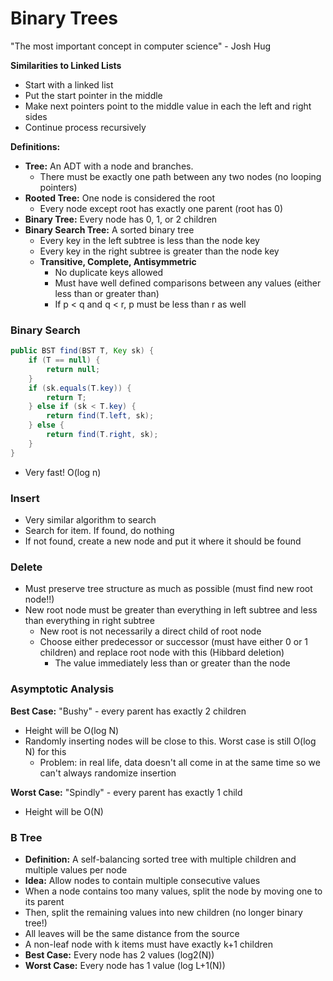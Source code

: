 # Binary Trees

"The most important concept in computer science" - Josh Hug

**Similarities to Linked Lists**
 - Start with a linked list
 - Put the start pointer in the middle
 - Make next pointers point to the middle value in each the left and right sides
 - Continue process recursively

**Definitions:**
 - **Tree:** An ADT with a node and branches.
    - There must be exactly one path between any two nodes (no looping pointers)
 - **Rooted Tree:** One node is considered the root
    - Every node except root has exactly one parent (root has 0)
 - **Binary Tree:** Every node has 0, 1, or 2 children
 - **Binary Search Tree:** A sorted binary tree
    - Every key in the left subtree is less than the node key
    - Every key in the right subtree is greater than the node key
    - **Transitive, Complete, Antisymmetric**
        - No duplicate keys allowed
        - Must have well defined comparisons between any values (either less than or greater than)
        - If p < q and q < r, p must be less than r as well

### Binary Search
```java
public BST find(BST T, Key sk) {
    if (T == null) {
        return null;
    }
    if (sk.equals(T.key)) {
        return T;
    } else if (sk < T.key) {
        return find(T.left, sk);
    } else {
        return find(T.right, sk);
    }
}
```
 - Very fast! O(log n)

### Insert
 - Very similar algorithm to search
 - Search for item. If found, do nothing
 - If not found, create a new node and put it where it should be found

### Delete
 - Must preserve tree structure as much as possible (must find new root node!!)
 - New root node must be greater than everything in left subtree and less than everything in right subtree
    - New root is not necessarily a direct child of root node
    - Choose either predecessor or successor (must have either 0 or 1 children) and replace root node with this (Hibbard deletion)
        - The value immediately less than or greater than the node


### Asymptotic Analysis

**Best Case:** "Bushy" - every parent has exactly 2 children
 - Height will be O(log N)
 - Randomly inserting nodes will be close to this. Worst case is still O(log N) for this
    - Problem: in real life, data doesn't all come in at the same time so we can't always randomize insertion

**Worst Case:** "Spindly" - every parent has exactly 1 child
 - Height will be O(N)


### B Tree
 - **Definition:** A self-balancing sorted tree with multiple children and multiple values per node
 - **Idea:** Allow nodes to contain multiple consecutive values
 - When a node contains too many values, split the node by moving one to its parent
 - Then, split the remaining values into new children (no longer binary tree!)
 - All leaves will be the same distance from the source
 - A non-leaf node with k items must have exactly k+1 children
 - **Best Case:** Every node has 2 values (log2(N))
 - **Worst Case:** Every node has 1 value (log L+1(N))